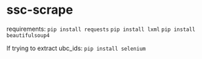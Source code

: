 # ssc-scrape
requirements:
```pip install requests```
```pip install lxml```
```pip install beautifulsoup4```

If trying to extract ubc_ids:
```pip install selenium```
